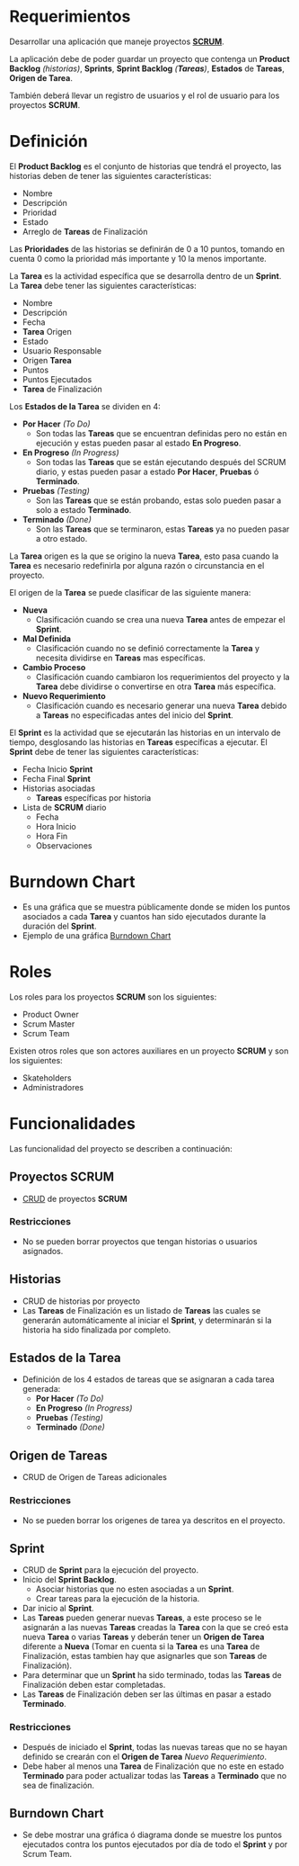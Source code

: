 # **Requerimientos**
Desarrollar una aplicación que maneje proyectos **[SCRUM](https://es.wikipedia.org/wiki/Scrum_(desarrollo_de_software))**.

La aplicación debe de poder guardar un proyecto que contenga un **Product Backlog** *(historias)*, **Sprints**, **Sprint Backlog** *(**Tareas**)*, **Estados** de **Tareas**, **Origen de Tarea**.

También deberá llevar un registro de usuarios y el rol de usuario para los proyectos **SCRUM**.

# **Definición**

El **Product Backlog** es el conjunto de historias que tendrá el proyecto, las historias deben de tener las siguientes características:

* Nombre
* Descripción
* Prioridad
* Estado
* Arreglo de **Tareas** de Finalización

Las **Prioridades** de las historias se definirán de 0 a 10 puntos, tomando en cuenta 0 como la prioridad más importante y 10 la menos importante.

La **Tarea** es la actividad específica que se desarrolla dentro de un **Sprint**. La **Tarea** debe tener las siguientes características:

* Nombre
* Descripción
* Fecha
* **Tarea** Origen
* Estado
* Usuario Responsable
* Origen **Tarea**
* Puntos
* Puntos Ejecutados
* **Tarea** de Finalización

Los **Estados de la Tarea** se dividen en 4:

* **Por Hacer** *(To Do)*
  * Son todas las **Tareas** que se encuentran definidas pero no están en ejecución y estas pueden pasar al estado **En Progreso**.
* **En Progreso** *(In Progress)*
  * Son todas las **Tareas** que se están ejecutando después del SCRUM diario, y estas pueden pasar a estado **Por Hacer**, **Pruebas** ó **Terminado**.
* **Pruebas** *(Testing)*
  * Son las **Tareas** que se están probando, estas solo pueden pasar a solo a estado **Terminado**.
* **Terminado** *(Done)*
  * Son las **Tareas** que se terminaron, estas **Tareas** ya no pueden pasar a otro estado.

La **Tarea** origen es la que se origino la nueva **Tarea**, esto pasa cuando la **Tarea** es necesario redefinirla por alguna razón o circunstancia en el proyecto.

El origen de la **Tarea** se puede clasificar de las siguiente manera:

* **Nueva**
  * Clasificación cuando se crea una nueva **Tarea** antes de empezar el **Sprint**.
* **Mal Definida**
  * Clasificación cuando no se definió correctamente la **Tarea** y necesita dividirse en **Tareas** mas específicas.
* **Cambio Proceso**
  * Clasificación cuando cambiaron los requerimientos del proyecto y la **Tarea** debe dividirse o convertirse en otra **Tarea** más específica.
* **Nuevo Requerimiento**
  * Clasificación cuando es necesario generar una nueva **Tarea** debido a **Tareas** no especificadas antes del inicio del **Sprint**.

El **Sprint** es la actividad que se ejecutarán las historias en un intervalo de tiempo, desglosando las historias en **Tareas** específicas a ejecutar. El **Sprint** debe de tener las siguientes características:

* Fecha Inicio **Sprint**
* Fecha Final **Sprint**
* Historias asociadas
  * **Tareas** específicas por historia
* Lista de **SCRUM** diario
  * Fecha
  * Hora Inicio
  * Hora Fin
  * Observaciones

# **Burndown Chart**
* Es una gráfica que se muestra públicamente donde se miden los puntos asociados a cada **Tarea** y cuantos han sido ejecutados durante la duración del **Sprint**.
* Ejemplo de una gráfica [Burndown Chart](https://upload.wikimedia.org/wikipedia/commons/thumb/2/23/EjemploDeDiagramaBurnDown.svg/1024px-EjemploDeDiagramaBurnDown.svg.png)

# **Roles**

Los roles para los proyectos **SCRUM** son los siguientes:

* Product Owner
* Scrum Master
* Scrum Team

Existen otros roles que son actores auxiliares en un proyecto **SCRUM** y son los siguientes:

* Skateholders
* Administradores

# **Funcionalidades**

Las funcionalidad del proyecto se describen a continuación:

## **Proyectos SCRUM**
* [CRUD](https://es.wikipedia.org/wiki/CRUD) de proyectos **SCRUM**
### **Restricciones**
* No se pueden borrar proyectos que tengan historias o usuarios asignados.

## **Historias**
* CRUD de historias por proyecto
* Las **Tareas** de Finalización es un listado de **Tareas** las cuales se generarán automáticamente al iniciar el **Sprint**, y determinarán si la historia ha sido finalizada por completo.

## **Estados de la Tarea**
* Definición de los 4 estados de tareas que se asignaran a cada tarea generada:
  * **Por Hacer** *(To Do)*
  * **En Progreso** *(In Progress)*
  * **Pruebas** *(Testing)*
  * **Terminado** *(Done)*

## **Origen de Tareas**
* CRUD de Origen de Tareas adicionales

### **Restricciones**
* No se pueden borrar los origenes de tarea ya descritos en el proyecto.

## **Sprint**
* CRUD de **Sprint** para la ejecución del proyecto.
* Inicio del **Sprint Backlog**.
  * Asociar historias que no esten asociadas a un **Sprint**.
  * Crear tareas para la ejecución de la historia.
* Dar inicio al **Sprint**.
* Las **Tareas** pueden generar nuevas **Tareas**, a este proceso se le asignarán a las nuevas **Tareas** creadas la **Tarea** con la que se creó esta nueva **Tarea** o varias **Tareas** y deberán tener un **Origen de Tarea** diferente a **Nueva** (Tomar en cuenta si la **Tarea** es una **Tarea** de Finalización, estas tambien hay que asignarles que son **Tareas** de Finalización).
* Para determinar que un **Sprint** ha sido terminado, todas las **Tareas** de Finalización deben estar completadas.
* Las **Tareas** de Finalización deben ser las últimas en pasar a estado **Terminado**.

### **Restricciones**
* Después de iniciado el **Sprint**, todas las nuevas tareas que no se hayan definido se crearán con el **Origen de Tarea** *Nuevo Requerimiento*.
* Debe haber al menos una **Tarea** de Finalización que no este en estado **Terminado** para poder actualizar todas las **Tareas** a **Terminado** que no sea de finalización.

## **Burndown Chart**
* Se debe mostrar una gráfica ó diagrama donde se muestre los puntos ejecutados contra los puntos ejecutados por día de todo el **Sprint** y por Scrum Team.